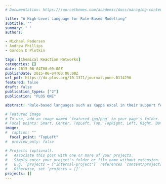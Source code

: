 ```yaml
---
# Documentation: https://sourcethemes.com/academic/docs/managing-content/

title: "A High-Level Language for Rule-Based Modelling"
subtitle: ""
summary: " "
authors:

- Michael Pedersen
- Andrew Phillips
- Gordon D Plotkin

tags: [Chemical Reaction Networks]
categories: []
date: 2015-06-04T00:00:00Z
publishDate: 2015-06-04T00:00:00Z
url_pdf: https://dx.plos.org/10.1371/journal.pone.0114296
featured: false
draft: false
publication_types: ["2"]
publication: "PLOS ONE"

abstract: "Rule-based languages such as Kappa excel in their support for handling the combinatorial complexities prevalent in many biological systems, including signalling pathways. But Kappa provides little structure for organising rules, and large models can therefore be hard to read and maintain. This paper introduces a high-level, modular extension of Kappa called LBS-κ. We demonstrate the constructs of the language through examples and three case studies: a chemotaxis switch ring, a MAPK cascade, and an insulin signalling pathway. We then provide a formal definition of LBS-κ through an abstract syntax and a translation to plain Kappa. The translation is implemented in a compiler tool which is available as a web application. We finally demonstrate how to increase the expressivity of LBS-κ through embedded scripts in a general-purpose programming language, a technique which we view as generally applicable to other domain specific languages."

# Featured image
# To use, add an image named `featured.jpg/png` to your page's folder.
# Focal points: Smart, Center, TopLeft, Top, TopRight, Left, Right, BottomLeft, Bottom, BottomRight.
image: 
#  caption: ""
  focal_point: "TopLeft"
#  preview_only: false

# Projects (optional).
#   Associate this post with one or more of your projects.
#   Simply enter your project's folder or file name without extension.
#   E.g. `projects = ["internal-project"]` references `content/project/deep-learning/index.md`.
#   Otherwise, set `projects = []`.
projects: []
---
```

